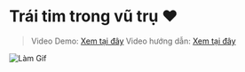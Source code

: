 # Trái tim trong vũ trụ ❤️

> Video Demo: [Xem tại đây](https://www.tiktok.com/@dr.gifter306/video/7520990064776695047)
> Video hướng dẫn: [Xem tại đây](https://drive.google.com/file/d/1xXZ-IXxMqBVU8TrOuHTWQJ_35uZhr2XI/view?usp=sharing)

![Làm Gif](https://github.com/user-attachments/assets/8a3ce102-b426-49d8-80d0-20bd754ef3db)
